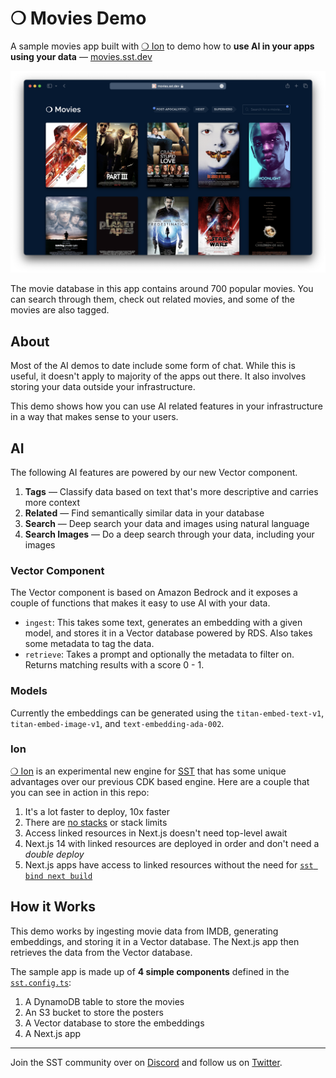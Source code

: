 # ❍ Movies Demo

A sample movies app built with [❍ Ion](https://github.com/sst/ion) to demo how to **use AI in your apps using your data** — [movies.sst.dev](https://movies.sst.dev)

![Movies App](screenshot.png)

The movie database in this app contains around 700 popular movies. You can search through them, check out related movies, and some of the movies are also tagged.

## About

Most of the AI demos to date include some form of chat. While this is useful, it doesn't apply to majority of the apps out there. It also involves storing your data outside your infrastructure.

This demo shows how you can use AI related features in your infrastructure in a way that makes sense to your users.

## AI

The following AI features are powered by our new Vector component.

1. **Tags** — Classify data based on text that's more descriptive and carries more context
2. **Related** — Find semantically similar data in your database
3. **Search** — Deep search your data and images using natural language
4. **Search Images** — Do a deep search through your data, including your images

### Vector Component

The Vector component is based on Amazon Bedrock and it exposes a couple of functions that makes it easy to use AI with your data.

- `ingest`: This takes some text, generates an embedding with a given model, and stores it in a Vector database powered by RDS. Also takes some metadata to tag the data.
- `retrieve`: Takes a prompt and optionally the metadata to filter on. Returns matching results with a score 0 - 1.

### Models

Currently the embeddings can be generated using the `titan-embed-text-v1`, `titan-embed-image-v1`, and `text-embedding-ada-002`.

### Ion

[❍ Ion](https://github.com/sst/ion) is an experimental new engine for [SST](https://sst.dev) that has some unique advantages over our previous CDK based engine. Here are a couple that you can see in action in this repo:

1. It's a lot faster to deploy, 10x faster
2. There are [no stacks](sst.config.ts#L15) or stack limits
3. Access linked resources in Next.js doesn't need top-level await
4. Next.js 14 with linked resources are deployed in order and don't need a _double deploy_
5. Next.js apps have access to linked resources without the need for [`sst bind next build`](package.json#L7)

## How it Works

This demo works by ingesting movie data from IMDB, generating embeddings, and storing it in a Vector database. The Next.js app then retrieves the data from the Vector database.

The sample app is made up of **4 simple components** defined in the [`sst.config.ts`](sst.config.ts):

1. A DynamoDB table to store the movies
2. An S3 bucket to store the posters
3. A Vector database to store the embeddings
4. A Next.js app

---

Join the SST community over on [Discord](https://discord.gg/sst) and follow us on [Twitter](https://twitter.com/SST_dev).
